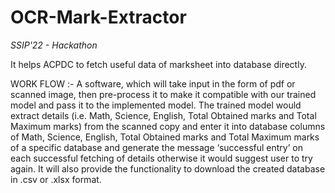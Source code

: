 # OCR-Mark-Extractor

*SSIP'22 - Hackathon*

It helps ACPDC to fetch useful data of marksheet into database directly.

WORK FLOW :- 
A software, which will take input in the form of pdf or scanned image, then pre-process it to 
make it compatible with our trained model and pass it to the implemented model. The trained
model would extract details (i.e. Math, Science, English, Total Obtained marks and Total
Maximum marks) from the scanned copy and enter it into database columns of Math, Science,
English, Total Obtained marks and Total Maximum marks of a specific database and generate
the message ‘successful entry’ on each successful fetching of details otherwise it would suggest
user to try again. It will also provide the functionality to download the created database in .csv or
.xlsx format.


